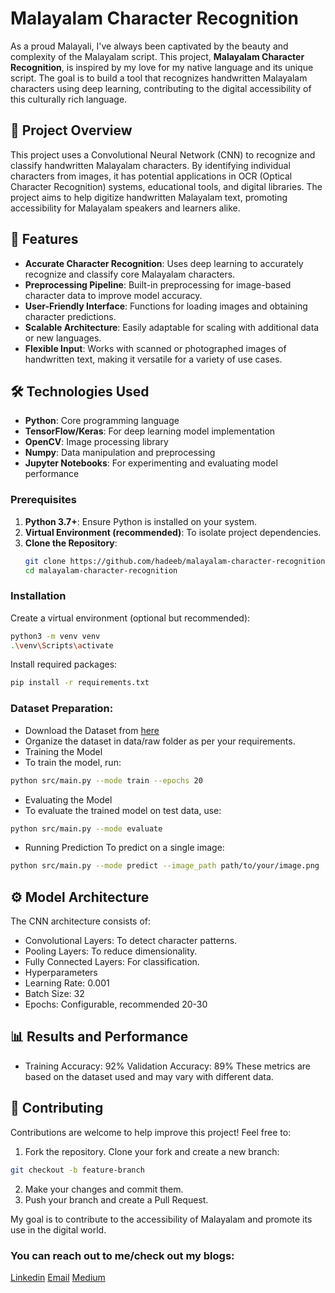 # Malayalam Character Recognition

As a proud Malayali, I've always been captivated by the beauty and complexity of the Malayalam script. This project, **Malayalam Character Recognition**, is inspired by my love for my native language and its unique script. The goal is to build a tool that recognizes handwritten Malayalam characters using deep learning, contributing to the digital accessibility of this culturally rich language.

## 🌟 Project Overview

This project uses a Convolutional Neural Network (CNN) to recognize and classify handwritten Malayalam characters. By identifying individual characters from images, it has potential applications in OCR (Optical Character Recognition) systems, educational tools, and digital libraries. The project aims to help digitize handwritten Malayalam text, promoting accessibility for Malayalam speakers and learners alike.

## 🚀 Features

- **Accurate Character Recognition**: Uses deep learning to accurately recognize and classify core Malayalam characters.
- **Preprocessing Pipeline**: Built-in preprocessing for image-based character data to improve model accuracy.
- **User-Friendly Interface**: Functions for loading images and obtaining character predictions.
- **Scalable Architecture**: Easily adaptable for scaling with additional data or new languages.
- **Flexible Input**: Works with scanned or photographed images of handwritten text, making it versatile for a variety of use cases.

## 🛠️ Technologies Used

- **Python**: Core programming language
- **TensorFlow/Keras**: For deep learning model implementation
- **OpenCV**: Image processing library
- **Numpy**: Data manipulation and preprocessing
- **Jupyter Notebooks**: For experimenting and evaluating model performance

### Prerequisites

1. **Python 3.7+**: Ensure Python is installed on your system.
2. **Virtual Environment (recommended)**: To isolate project dependencies.
3. **Clone the Repository**:
   ```bash
   git clone https://github.com/hadeeb/malayalam-character-recognition.git
   cd malayalam-character-recognition
   ```
### Installation
Create a virtual environment (optional but recommended):

```bash
python3 -m venv venv
.\venv\Scripts\activate
```  
Install required packages:

```bash
pip install -r requirements.txt
```

### Dataset Preparation:

- Download the Dataset from [here](https://drive.google.com/file/d/1WjZnnmmfjv7-N-WakhJdLoDhiHEi5dOb/view)
- Organize the dataset in data/raw folder as per your requirements.
- Training the Model
- To train the model, run:

```bash
python src/main.py --mode train --epochs 20
```
- Evaluating the Model
- To evaluate the trained model on test data, use:
```bash
python src/main.py --mode evaluate
```
- Running Prediction
To predict on a single image:
```bash
python src/main.py --mode predict --image_path path/to/your/image.png
```

## ⚙️ Model Architecture
The CNN architecture consists of:

- Convolutional Layers: To detect character patterns.
- Pooling Layers: To reduce dimensionality.
- Fully Connected Layers: For classification.
- Hyperparameters
- Learning Rate: 0.001
- Batch Size: 32
- Epochs: Configurable, recommended 20-30

## 📊 Results and Performance
- Training Accuracy: 92%
Validation Accuracy: 89%
These metrics are based on the dataset used and may vary with different data.

## 🤝 Contributing
Contributions are welcome to help improve this project! Feel free to:

1. Fork the repository.
   Clone your fork and create a new branch:
```bash
git checkout -b feature-branch
```
2. Make your changes and commit them.
3. Push your branch and create a Pull Request.

My goal is to contribute to the accessibility of Malayalam and promote its use in the digital world.

### You can reach out to me/check out my blogs:
[Linkedin](https://www.linkedin.com/in/cyriac-john-5b7844216/)</t>
[Email](yohncyriac2002@gmail.com)</t>
[Medium](https://www.medium.com/@cyriacjohn)


